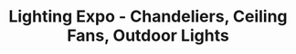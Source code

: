 ---
title: "Lighting Expo - Chandeliers, Ceiling Fans, Outdoor Lights"
url: /wayne/lighting-expo-chandeliers-ceiling-fans-outdoor-lights/
shop: Lampen
---